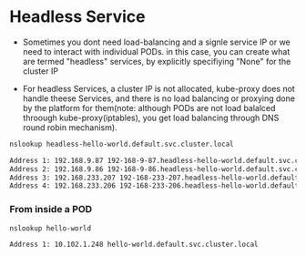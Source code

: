 # Headless Service
- Sometimes you dont need load-balancing and a signle service IP or we need to interact with individual PODs. in this case, you can create what are termed "headless" services, by explicitly specifiying "None" for the cluster IP

- For headless Services, a cluster IP is not allocated, kube-proxy does not handle theese Services, and there is no load balancing or proxying done by the platform for them(note: although PODs are not load balalced throough kube-proxy(iptables), you get load balancing through DNS round robin mechanism).



```sh
nslookup headless-hello-world.default.svc.cluster.local
```

```sh Name: headless-hello-world.default.svc.cluster.local
Address 1: 192.168.9.87 192-168-9-87.headless-hello-world.default.svc.cluster.local
Address 2: 192.168.9.86 192-168-9-86.headless-hello-world.default.svc.cluster.local
Address 3: 192.168.233.207 192-168-233-207.headless-hello-world.default.svc.cluster.local
Address 4: 192.168.233.206 192-168-233-206.headless-hello-world.default.svc.cluster.local
```

### From inside a POD
```sh
nslookup hello-world
```

```sh Name: hello-world
Address 1: 10.102.1.248 hello-world.default.svc.cluster.local

```

